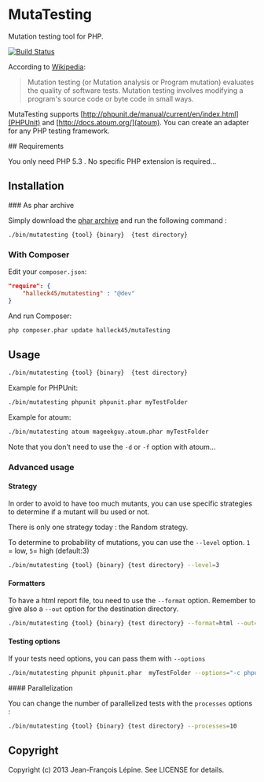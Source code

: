 # MutaTesting

Mutation testing tool for PHP.

[![Build Status](https://secure.travis-ci.org/Halleck45/MutaTesting.png)](http://travis-ci.org/Halleck45/MutaTesting)


According to [Wikipedia](http://en.wikipedia.org/wiki/Mutation_testing):

> Mutation testing (or Mutation analysis or Program mutation) evaluates the 
  quality of software tests. Mutation testing involves modifying a program's 
  source code or byte code in small ways.


MutaTesting supports [http://phpunit.de/manual/current/en/index.html](PHPUnit) and [http://docs.atoum.org/](atoum). 
You can create an adapter for any PHP testing framework.

## Requirements

You only need PHP 5.3 . No specific PHP extension is required...

## Installation


### As phar archive

Simply download the [phar archive](build/mutatesting.phar) and run the following command :

```
./bin/mutatesting {tool} {binary}  {test directory}
```

### With Composer

Edit your `composer.json`:

```json
"require": {
    "halleck45/mutatesting" : "@dev"
}
```

And run Composer:

```bash
php composer.phar update halleck45/mutaTesting
```

## Usage

```bash
./bin/mutatesting {tool} {binary}  {test directory}
```

Example for PHPUnit:

```bash
./bin/mutatesting phpunit phpunit.phar myTestFolder
```

Example for atoum:

```bash
./bin/mutatesting atoum mageekguy.atoum.phar myTestFolder
```

Note that you don't need to use the `-d` or `-f` option with atoum...


### Advanced usage

#### Strategy

In order to avoid to have too much mutants, you can use specific strategies 
to determine if a mutant will bu used or not.

There is only one strategy today : the Random strategy. 

To determine to probability of mutations, you can use the `--level` option. `1` = low, `5`= high (default:3)

```bash
./bin/mutatesting {tool} {binary} {test directory} --level=3
```

#### Formatters

To have a html report file, tou need to use the `--format` option. 
Remember to give also a `--out` option for the destination directory.

```bash
./bin/mutatesting {tool} {binary} {test directory} --format=html --out=./logFolder
```

#### Testing options

If your tests need options, you can pass them with `--options`

```bash
./bin/mutatesting phpunit phpunit.phar  myTestFolder --options="-c phpunit.xml"
```

#### Parallelization

You can change the number of parallelized tests with the `processes` options :
```bash
./bin/mutatesting {tool} {binary} {test directory} --processes=10
```


## Copyright

Copyright (c) 2013 Jean-François Lépine. See LICENSE for details.
